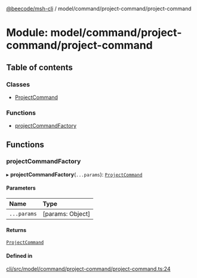 [@beecode/msh-cli](../README.md) / model/command/project-command/project-command

# Module: model/command/project-command/project-command

## Table of contents

### Classes

- [ProjectCommand](../classes/model_command_project_command_project_command.ProjectCommand.md)

### Functions

- [projectCommandFactory](model_command_project_command_project_command.md#projectcommandfactory)

## Functions

### projectCommandFactory

▸ **projectCommandFactory**(`...params`): [`ProjectCommand`](../classes/model_command_project_command_project_command.ProjectCommand.md)

#### Parameters

| Name | Type |
| :------ | :------ |
| `...params` | [params: Object] |

#### Returns

[`ProjectCommand`](../classes/model_command_project_command_project_command.ProjectCommand.md)

#### Defined in

[cli/src/model/command/project-command/project-command.ts:24](https://github.com/beecode-rs/msh-cli/blob/816f38b/src/model/command/project-command/project-command.ts#L24)
